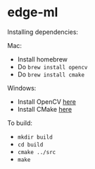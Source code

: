 # edge-ml

Installing dependencies:

Mac:
- Install homebrew
- Do `brew install opencv`
- Do `brew install cmake`

Windows: 
- Install OpenCV [here](https://opencv.org/releases/)
- Install CMake [here](https://cmake.org/download/)

To build:
- `mkdir build`
- `cd build`
- `cmake ../src`
- `make`
